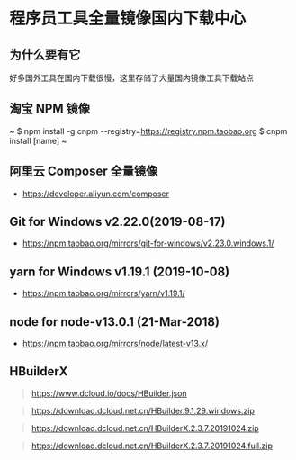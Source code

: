 # 程序员工具全量镜像国内下载中心



##  为什么要有它

好多国外工具在国内下载很慢，这里存储了大量国内镜像工具下载站点

## 淘宝 NPM 镜像

~
 $ npm install -g cnpm --registry=https://registry.npm.taobao.org
 $ cnpm install [name]
~

## 阿里云 Composer 全量镜像
* <https://developer.aliyun.com/composer>

## Git for Windows v2.22.0(2019-08-17)
* <https://npm.taobao.org/mirrors/git-for-windows/v2.23.0.windows.1/>

## yarn for Windows v1.19.1 (2019-10-08)
* <https://npm.taobao.org/mirrors/yarn/v1.19.1/>

## node for node-v13.0.1 (21-Mar-2018)
* <https://npm.taobao.org/mirrors/node/latest-v13.x/>

## HBuilderX

> <https://www.dcloud.io/docs/HBuilder.json>

> <https://download.dcloud.net.cn/HBuilder.9.1.29.windows.zip>

> <https://download.dcloud.net.cn/HBuilderX.2.3.7.20191024.zip>

> <https://download.dcloud.net.cn/HBuilderX.2.3.7.20191024.full.zip>



